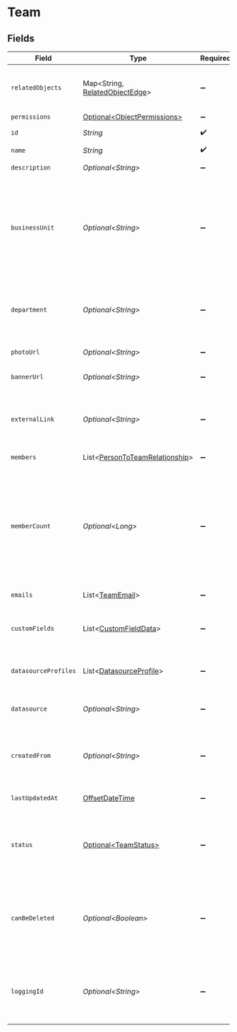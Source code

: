 # Team


## Fields

| Field                                                                                                                                                        | Type                                                                                                                                                         | Required                                                                                                                                                     | Description                                                                                                                                                  |
| ------------------------------------------------------------------------------------------------------------------------------------------------------------ | ------------------------------------------------------------------------------------------------------------------------------------------------------------ | ------------------------------------------------------------------------------------------------------------------------------------------------------------ | ------------------------------------------------------------------------------------------------------------------------------------------------------------ |
| `relatedObjects`                                                                                                                                             | Map\<String, [RelatedObjectEdge](../../models/components/RelatedObjectEdge.md)>                                                                              | :heavy_minus_sign:                                                                                                                                           | A list of objects related to a source object.                                                                                                                |
| `permissions`                                                                                                                                                | [Optional\<ObjectPermissions>](../../models/components/ObjectPermissions.md)                                                                                 | :heavy_minus_sign:                                                                                                                                           | N/A                                                                                                                                                          |
| `id`                                                                                                                                                         | *String*                                                                                                                                                     | :heavy_check_mark:                                                                                                                                           | Unique identifier                                                                                                                                            |
| `name`                                                                                                                                                       | *String*                                                                                                                                                     | :heavy_check_mark:                                                                                                                                           | Team name                                                                                                                                                    |
| `description`                                                                                                                                                | *Optional\<String>*                                                                                                                                          | :heavy_minus_sign:                                                                                                                                           | A description of the team                                                                                                                                    |
| `businessUnit`                                                                                                                                               | *Optional\<String>*                                                                                                                                          | :heavy_minus_sign:                                                                                                                                           | Typically the highest level organizational unit; generally applies to bigger companies with multiple distinct businesses.                                    |
| `department`                                                                                                                                                 | *Optional\<String>*                                                                                                                                          | :heavy_minus_sign:                                                                                                                                           | An organizational unit where everyone has a similar task, e.g. `Engineering`.                                                                                |
| `photoUrl`                                                                                                                                                   | *Optional\<String>*                                                                                                                                          | :heavy_minus_sign:                                                                                                                                           | A link to the team's photo.                                                                                                                                  |
| `bannerUrl`                                                                                                                                                  | *Optional\<String>*                                                                                                                                          | :heavy_minus_sign:                                                                                                                                           | A link to the team's banner photo.                                                                                                                           |
| `externalLink`                                                                                                                                               | *Optional\<String>*                                                                                                                                          | :heavy_minus_sign:                                                                                                                                           | Link to a team page on the internet or your company's intranet                                                                                               |
| `members`                                                                                                                                                    | List\<[PersonToTeamRelationship](../../models/components/PersonToTeamRelationship.md)>                                                                       | :heavy_minus_sign:                                                                                                                                           | The members on this team                                                                                                                                     |
| `memberCount`                                                                                                                                                | *Optional\<Long>*                                                                                                                                            | :heavy_minus_sign:                                                                                                                                           | Number of members on this team (recursive; includes all individuals that belong to this team, and all individuals that belong to a subteam within this team) |
| `emails`                                                                                                                                                     | List\<[TeamEmail](../../models/components/TeamEmail.md)>                                                                                                     | :heavy_minus_sign:                                                                                                                                           | The emails for this team                                                                                                                                     |
| `customFields`                                                                                                                                               | List\<[CustomFieldData](../../models/components/CustomFieldData.md)>                                                                                         | :heavy_minus_sign:                                                                                                                                           | Customizable fields for additional team information.                                                                                                         |
| `datasourceProfiles`                                                                                                                                         | List\<[DatasourceProfile](../../models/components/DatasourceProfile.md)>                                                                                     | :heavy_minus_sign:                                                                                                                                           | The datasource profiles of the team                                                                                                                          |
| `datasource`                                                                                                                                                 | *Optional\<String>*                                                                                                                                          | :heavy_minus_sign:                                                                                                                                           | the data source of the team, e.g. GDRIVE                                                                                                                     |
| `createdFrom`                                                                                                                                                | *Optional\<String>*                                                                                                                                          | :heavy_minus_sign:                                                                                                                                           | For teams created from docs, the doc title. Otherwise empty.                                                                                                 |
| `lastUpdatedAt`                                                                                                                                              | [OffsetDateTime](https://docs.oracle.com/javase/8/docs/api/java/time/OffsetDateTime.html)                                                                    | :heavy_minus_sign:                                                                                                                                           | when this team was last updated.                                                                                                                             |
| `status`                                                                                                                                                     | [Optional\<TeamStatus>](../../models/components/TeamStatus.md)                                                                                               | :heavy_minus_sign:                                                                                                                                           | whether this team is fully processed or there are still unprocessed operations that'll affect it                                                             |
| `canBeDeleted`                                                                                                                                               | *Optional\<Boolean>*                                                                                                                                         | :heavy_minus_sign:                                                                                                                                           | can this team be deleted. Some manually ingested teams like GCS_CSV or PUSH_API cannot                                                                       |
| `loggingId`                                                                                                                                                  | *Optional\<String>*                                                                                                                                          | :heavy_minus_sign:                                                                                                                                           | The logging id of the team used in scrubbed logs, client analytics, and metrics.                                                                             |